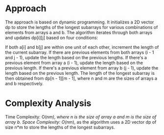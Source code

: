 # Approach
The approach is based on dynamic programming. It initializes a 2D vector dp to store the lengths of the longest subarrays for various combinations of elements from arrays a and b. The algorithm iterates through both arrays and updates dp[i][j] based on four conditions:

If both a[i] and b[j] are within one unit of each other, increment the length of the current subarray.
If there are previous elements from both arrays (i - 1 and j - 1), update the length based on the previous lengths.
If there's a previous element from array a (i - 1), update the length based on the previous length.
If there's a previous element from array b (j - 1), update the length based on the previous length.
The length of the longest subarray is then obtained from dp[n - 1][m - 1], where n and m are the sizes of arrays a and b respectively.

# Complexity Analysis
Time Complexity: O(n*m), where n is the size of array a and m is the size of array b.
Space Complexity: O(n*m), as the algorithm uses a 2D vector dp of size n*m to store the lengths of the longest subarrays.